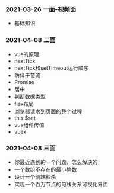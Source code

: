 ### 2021-03-26 一面-视频面

- 基础知识


### 2021-04-08 二面

- vue的原理
- nextTick
- nextTick和setTimeout运行顺序
- 防抖于节流
- Promise
- 居中
- 判断数据类型
- flex布局
- 浏览器请求到页面的整个过程
- this.$set
- vue组件传值
- vuex


### 2021-04-08 三面

- 你最近遇到的一个问题，怎么解决的
- 一个数组不存在的最小整数
- 设计一个前端秒杀
- 实现一个百万节点的电线关系可视化界面